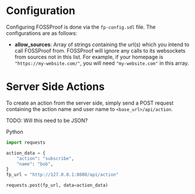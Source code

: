 # Configuration
Configuring FOSSProof is done via the `fp-config.sdl` file. The configurations are as follows:

- **allow_sources**: Array of strings containing the url(s) which you intend to call FOSSProof from. FOSSProof will ignore any calls to its websockets 
from sources not in this list. For example, if your homepage is `"https://my-website.com/"`, you will need `"my-website.com"` in this array.


# Server Side Actions
To create an action from the server side, simply send a POST request containing the action name and user name to `<base_url>/api/action`.

TODO: Will this need to be JSON?

Python

```python
import requests

action_data = {
    "action": "subscribe",
    "name": "bob",
}
fp_url = "http://127.0.0.1:8080/api/action"

requests.post(fp_url, data=action_data)
```
